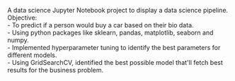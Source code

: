A data science Jupyter Notebook project to display a data science pipeline.  
Objective:  
	- To predict if a person would buy a car based on their bio data.  
	- Using python packages like sklearn, pandas, matplotlib, seaborn and numpy.  
	- Implemented hyperparameter tuning to identify the best parameters for different models.  
	- Using GridSearchCV, identified the best possible model that'll fetch best results for the business problem.  
